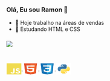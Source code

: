 ### Olá, Eu sou Ramon 👋


- 🔭 Hoje trabalho na áreas de vendas
- 🌱 Estudando HTML e CSS

###
<div align="left">
  <a href="https://github.com/RamonSantoss">
  <img height="180em" src="https://github-readme-stats.vercel.app/api?username=RamonSantoss&show_icons=true&theme=dark&include_all_commits=true&count_private=true"/>
</div>

### 
<div style="display: inline_block"><br>
  <img align="center" alt="Ramon-Js" height="30" width="40"   src="https://raw.githubusercontent.com/devicons/devicon/master/icons/javascript/javascript-plain.svg">
  <img align="center" alt="Ramon-HTML" height="30" width="40" src="https://raw.githubusercontent.com/devicons/devicon/master/icons/html5/html5-original.svg">
  <img align="center" alt="Ramon-CSS" height="30" width="40" src="https://raw.githubusercontent.com/devicons/devicon/master/icons/css3/css3-original.svg">
  <img align="center" alt="Ramon-Python" height="30" width="40" src="https://raw.githubusercontent.com/devicons/devicon/master/icons/python/python-original.svg">
</div>
  


